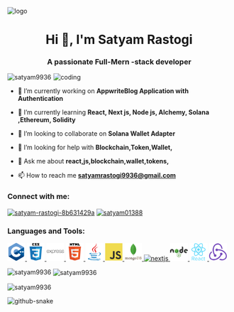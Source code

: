 ![logo](https://github.com/satyam9936/satyamReadme/blob/main/SNAKEBITE_%20A%20VIPER%E2%80%99S%20TALE%20__%20VALORANT%20-%20YouTube%20-%20Google%20Chrome%2012-02-2022%2012_39_29.png)
<h1 align="center">Hi 👋, I'm Satyam Rastogi</h1>
<h3 align="center">A passionate Full-Mern -stack developer</h3>

<img align="right" alt="coding" width= "400" src="https://gifdb.com/images/high/coding-penguin-i-like-pressing-buttons-puv3coc5z4pkth51.webp">

<p align="left"> <img src="https://komarev.com/ghpvc/?username=satyam9936&label=Profile%20views&color=0e75b6&style=flat" alt="satyam9936" /> </p>

- 🔭 I’m currently working on **AppwriteBlog Application with Authentication**

- 🌱 I’m currently learning **React, Next js, Node js, Alchemy, Solana ,Ethereum, Solidity**

- 👯 I’m looking to collaborate on **Solana Wallet Adapter**

- 🤝 I’m looking for help with **Blockchain,Token,Wallet,**

- 💬 Ask me about **react,js,blockchain,wallet,tokens,**

- 📫 How to reach me **satyamrastogi9936@gmail.com**

<h3 align="left">Connect with me:</h3>
<p align="left">
<a href="https://linkedin.com/in/satyam-rastogi-8b631429a" target="blank"><img align="center" src="https://raw.githubusercontent.com/rahuldkjain/github-profile-readme-generator/master/src/images/icons/Social/linked-in-alt.svg" alt="satyam-rastogi-8b631429a" height="30" width="40" /></a>
<a href="https://instagram.com/satyam01388" target="blank"><img align="center" src="https://raw.githubusercontent.com/rahuldkjain/github-profile-readme-generator/master/src/images/icons/Social/instagram.svg" alt="satyam01388" height="30" width="40" /></a>
</p>

<h3 align="left">Languages and Tools:</h3>
<p align="left"> <a href="https://www.w3schools.com/cpp/" target="_blank" rel="noreferrer"> <img src="https://raw.githubusercontent.com/devicons/devicon/master/icons/cplusplus/cplusplus-original.svg" alt="cplusplus" width="40" height="40"/> </a> <a href="https://www.w3schools.com/css/" target="_blank" rel="noreferrer"> <img src="https://raw.githubusercontent.com/devicons/devicon/master/icons/css3/css3-original-wordmark.svg" alt="css3" width="40" height="40"/> </a> <a href="https://expressjs.com" target="_blank" rel="noreferrer"> <img src="https://raw.githubusercontent.com/devicons/devicon/master/icons/express/express-original-wordmark.svg" alt="express" width="40" height="40"/> </a> <a href="https://www.w3.org/html/" target="_blank" rel="noreferrer"> <img src="https://raw.githubusercontent.com/devicons/devicon/master/icons/html5/html5-original-wordmark.svg" alt="html5" width="40" height="40"/> </a> <a href="https://www.java.com" target="_blank" rel="noreferrer"> <img src="https://raw.githubusercontent.com/devicons/devicon/master/icons/java/java-original.svg" alt="java" width="40" height="40"/> </a> <a href="https://developer.mozilla.org/en-US/docs/Web/JavaScript" target="_blank" rel="noreferrer"> <img src="https://raw.githubusercontent.com/devicons/devicon/master/icons/javascript/javascript-original.svg" alt="javascript" width="40" height="40"/> </a> <a href="https://www.mongodb.com/" target="_blank" rel="noreferrer"> <img src="https://raw.githubusercontent.com/devicons/devicon/master/icons/mongodb/mongodb-original-wordmark.svg" alt="mongodb" width="40" height="40"/> </a> <a href="https://nextjs.org/" target="_blank" rel="noreferrer"> <img src="https://cdn.worldvectorlogo.com/logos/nextjs-2.svg" alt="nextjs" width="40" height="40"/> </a> <a href="https://nodejs.org" target="_blank" rel="noreferrer"> <img src="https://raw.githubusercontent.com/devicons/devicon/master/icons/nodejs/nodejs-original-wordmark.svg" alt="nodejs" width="40" height="40"/> </a> <a href="https://reactjs.org/" target="_blank" rel="noreferrer"> <img src="https://raw.githubusercontent.com/devicons/devicon/master/icons/react/react-original-wordmark.svg" alt="react" width="40" height="40"/> </a> <a href="https://redux.js.org" target="_blank" rel="noreferrer"> <img src="https://raw.githubusercontent.com/devicons/devicon/master/icons/redux/redux-original.svg" alt="redux" width="40" height="40"/> </a> </p>

<p><img align="left" src="https://github-readme-stats.vercel.app/api/top-langs?username=satyam9936&show_icons=true&locale=en&layout=compact" alt="satyam9936" /></p>

<p>&nbsp;<img align="center" src="https://github-readme-stats.vercel.app/api?username=satyam9936&show_icons=true&locale=en" alt="satyam9936" /></p>

<p><img align="center" src="https://github-readme-streak-stats.herokuapp.com/?user=satyam9936&" alt="satyam9936" /></p>

<picture>
  <source media="(prefers-color-scheme: dark)" srcset="https://raw.githubusercontent.com/satyam9936/satyam9936/output/github-snake-dark.svg" />
  <source media="(prefers-color-scheme: light)" srcset="https://raw.githubusercontent.com/satyam9936/satyam9936/output/github-snake.svg" />
  <img alt="github-snake" src="https://raw.githubusercontent.com/satyam9936/satyam9936/output/github-snake.svg" />
</picture>
